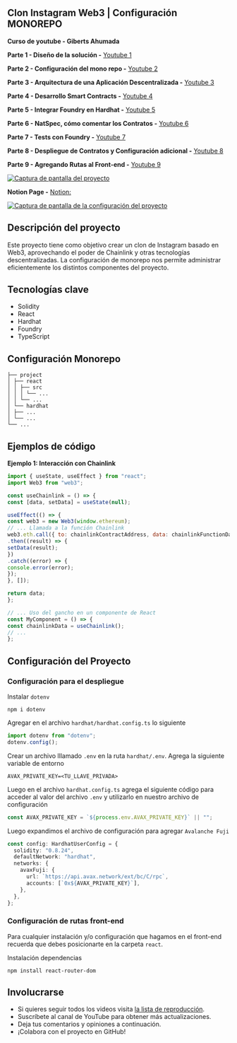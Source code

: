 ## Clon Instagram Web3 | Configuración MONOREPO

**Curso de youtube - Giberts Ahumada**

**Parte 1 - Diseño de la solución -** [Youtube 1 ](https://youtu.be/w23abGly56I)

**Parte 2 - Configuración del mono repo -** [Youtube 2 ](https://www.youtube.com/watch?v=Sd9I7gS_P7k)

**Parte 3 - Arquitectura de una Aplicación Descentralizada -** [Youtube 3 ](https://youtu.be/T9LN89OraLY)

**Parte 4 - Desarrollo Smart Contracts -** [Youtube 4 ](https://youtu.be/exeWVCim-7U)

**Parte 5 - Integrar Foundry en Hardhat -** [Youtube 5 ](https://youtu.be/rVj9nRp36GI)

**Parte 6 - NatSpec, cómo comentar los Contratos -** [Youtube 6 ](https://youtu.be/O_EUT7TIP44)

**Parte 7 - Tests con Foundry -** [Youtube 7 ](https://youtu.be/IHuIcapTmik)

**Parte 8 - Despliegue de Contratos y Configuración adicional -** [Youtube 8 ]()

**Parte 9 - Agregando Rutas al Front-end -** [Youtube 9 ]()

[![Captura de pantalla del proyecto](https://github.com/user-attachments/assets/4534758f-3458-4f01-92b8-2bebe4976e63)](https://github.com/user-attachments/assets/4534758f-3458-4f01-92b8-2bebe4976e63)


**Notion Page -** [Notion:](https://feline-tractor-5af.notion.site/Clon-Instagram-Web3-4ef6b1bd5dff4a719a762b93bb8ceb73)

[![Captura de pantalla de la configuración del proyecto](https://github.com/user-attachments/assets/125ba2ad-2650-4d07-b7c8-6527122aefdd)](https://github.com/user-attachments/assets/125ba2ad-2650-4d07-b7c8-6527122aefdd)

## Descripción del proyecto

Este proyecto tiene como objetivo crear un clon de Instagram basado en Web3, aprovechando el poder de Chainlink y otras tecnologías descentralizadas. La configuración de monorepo nos permite administrar eficientemente los distintos componentes del proyecto.

## Tecnologías clave

* Solidity
* React
* Hardhat
* Foundry
* TypeScript

## Configuración Monorepo

```
├── project
│ ├── react
│ │ ├── src
│ │ │ └── ...
│ │ └── ...
│ └── hardhat
│ ├── ...
│ └── ...
└── ...

```

## Ejemplos de código

**Ejemplo 1: Interacción con Chainlink**

```javascript
import { useState, useEffect } from "react";
import Web3 from "web3";

const useChainlink = () => {
const [data, setData] = useState(null);

useEffect(() => {
const web3 = new Web3(window.ethereum);
// ... Llamada a la función Chainlink
web3.eth.call({ to: chainlinkContractAddress, data: chainlinkFunctionData })
.then((result) => {
setData(result);
})
.catch((error) => {
console.error(error);
});
}, []);

return data;
};

// ... Uso del gancho en un componente de React
const MyComponent = () => {
const chainlinkData = useChainlink();
// ...
};

```

## Configuración del Proyecto

### Configuración para el despliegue

Instalar `dotenv`

```shell
npm i dotenv
```

Agregar en el archivo `hardhat/hardhat.config.ts` lo siguiente

```typescript
import dotenv from "dotenv";
dotenv.config();
```

Crear un archivo lllamado `.env` en la ruta `hardhat/.env`. Agrega la siguiente variable de entorno

```env
AVAX_PRIVATE_KEY=<TU_LLAVE_PRIVADA>
```

Luego en el archivo `hardhat.config.ts` agrega el siguiente código para acceder al valor del archivo `.env` y utilizarlo en nuestro archivo de configuración

```typescript
const AVAX_PRIVATE_KEY = `${process.env.AVAX_PRIVATE_KEY}` || "";
```

Luego expandimos el archivo de configuración para agregar `Avalanche Fuji`

```typescript
const config: HardhatUserConfig = {
  solidity: "0.8.24",
  defaultNetwork: "hardhat",
  networks: {
    avaxFuji: {
      url: `https://api.avax.network/ext/bc/C/rpc`,
      accounts: [`0x${AVAX_PRIVATE_KEY}`],
    },
  },
};
```

### Configuración de rutas front-end

Para cualquier instalación y/o configuración que hagamos en el front-end recuerda que debes posicionarte en la carpeta `react`.

Instalación dependencias

```shell
npm install react-router-dom
```

## Involucrarse

* Si quieres seguir todos los videos visita [la lista de reproducción](https://www.youtube.com/playlist?list=PL2uIxLJ7G8e2Y825VjgxsB8jXxTW5Tp9w).
* Suscríbete al canal de YouTube para obtener más actualizaciones.
* Deja tus comentarios y opiniones a continuación.
* ¡Colabora con el proyecto en GitHub!
